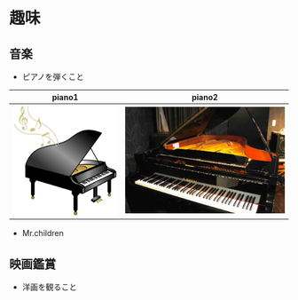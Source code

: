 # 趣味

## 音楽 

- ピアノを弾くこと

|piano1|piano2|
|---|---|
|![](500134.jpg)|![](adtDSC_2415-750x499.jpg)|


- Mr.children　

## 映画鑑賞　

- 洋画を観ること




